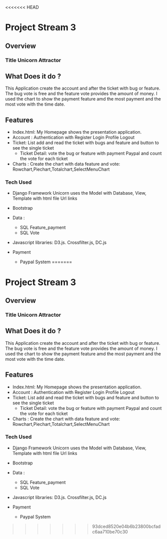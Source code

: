 <<<<<<< HEAD
# Project Stream 3
## Overview
### Title Unicorn Attractor
## What Does it do ?
This Application create the account and after the ticket with bug or feature.
The bug vote is free and the feature vote provides the amount of money.
I used the chart to show the payment feature amd the most payment and the  most vote with the time date.
## Features
- Index.html:
     My Homepage shows the presentation application.
- Account :
     Authentication with Register Login Profile Logout
- Ticket:
    List  add and read the ticket with bugs and feature and button to see the single ticket
  - Ticket Detail:  vote the bug or feature with payment Paypal and count the vote for each ticket 
- Charts :
     Create the chart with data feature and vote: Rowchart,Piechart,Totalchart,SelectMenuChart
     
### Tech Used

- Django Framework
Unicorn uses the Model with Database, View,  Template with html file  Url links

- Bootstrap
 
- Data : 
     - SQL Feature_payment
     - SQL Vote
- Javascript libraries: D3.js. Crossfilter.js, DC.js

- Payment
     - Paypal System
=======
# Project Stream 3
## Overview
### Title Unicorn Attractor
## What Does it do ?
This Application create the account and after the ticket with bug or feature.
The bug vote is free and the feature vote provides the amount of money.
I used the chart to show the payment feature amd the most payment and the  most vote with the time date.
## Features
- Index.html:
     My Homepage shows the presentation application.
- Account :
     Authentication with Register Login Profile Logout
- Ticket:
    List  add and read the ticket with bugs and feature and button to see the single ticket
  - Ticket Detail:  vote the bug or feature with payment Paypal and count the vote for each ticket 
- Charts :
     Create the chart with data feature and vote: Rowchart,Piechart,Totalchart,SelectMenuChart
     
### Tech Used

- Django Framework
Unicorn uses the Model with Database, View,  Template with html file  Url links

- Bootstrap
 
- Data : 
     - SQL Feature_payment
     - SQL Vote
- Javascript libraries: D3.js. Crossfilter.js, DC.js

- Payment
     - Paypal System
>>>>>>> 93dced8520e04b6b23800bcfadc6aa710be70c30
     